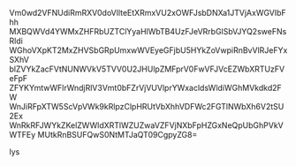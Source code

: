 Vm0wd2VFNUdiRmRXV0doVllteEtXRmxVU2xOWFJsbDNXa1JTVjAxWGVIbFhh
MXBQWVd4YWMxZHFRbUZTClYyaHlWbTB4UzFJeVRrbGlSbVJYQ2sweFNsRldi
WGhoVXpKT2MxZHVSbGRpUmxwWVEyeGFjbU5HYkZoVwpiRnBvVlRJeFYxSXhV
blZVYkZacFVtNUNWVkV5TVV0U2JHUlpZMFprV0FwVFJVcEZWbXRTUzFVeFpF
ZFYKYmtwWFlrWndjRlV3Vmt0bFZrVjVUVlprYWxacldsWldiWGhMVkdkd2FW
WnJiRFpXTW5ScVpVWk9kRlpzClpHRUtVbXhhVDFWc2FGTlNWbXh6V2tSU2Ex
WnRkRFJWYkZKelZWWldXRTlWZUZwaVZFVjNXbFpHZGxNeQpUbGhPVkVWTFEy
MUtkRnBSUFQwS0NtMTJaQT09CgpyZG8=

lys